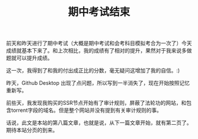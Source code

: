 ﻿---
title: 期中考试结束
category: [生活]
layout: post
---

##
前天和昨天进行了期中考试（大概是期中考试和会考科目模拟考合为一次了）今天成绩就基本下来了。和上次相比，我的成绩有了相对的提升，果然对于我来说多做题就可以提升成绩。

这一次，我得到了和我的付出成正比的分数，毫无疑问这增加了我的自信。:)

昨天，Github Desktop 出现了点问题，所以写到一半消失了，现在开始按照记忆重新写。

前些天，我发现我购买的SSR节点开始有了审计规则，屏蔽了法轮功的网站，和包含torrent字段的域名。但是整个网站并没有提到有关审计规则的事。

话说，此文是本站的第八篇文章，也就是说，从下一篇文章开始，就有第二页了。期待本站分页的到来。